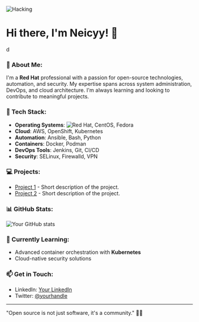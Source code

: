 ![Hacking](https://i.giphy.com/media/v1.Y2lkPTc5MGI3NjExN3JmNzNxbzllYXhqenM5dmlkNDZkd3hjNzBpeGVsZGF5OTlvd3Z4ciZlcD12MV9pbnRlcm5hbF9naWZfYnlfaWQmY3Q9Zw/3oEjI7gBSMd2jtZOI8/giphy.gif)


# Hi there, I'm Neicyy! 👋
d
### 🚀 About Me:
I'm a **Red Hat** professional with a passion for open-source technologies, automation, and security. My expertise spans across system administration, DevOps, and cloud architecture. I'm always learning and looking to contribute to meaningful projects.

### 🔧 Tech Stack:
- **Operating Systems**: ![Red Hat](https://img.shields.io/badge/Red%20Hat-EE0000?style=flat-square&logo=redhat&logoColor=white), CentOS, Fedora
- **Cloud**: AWS, OpenShift, Kubernetes
- **Automation**: Ansible, Bash, Python
- **Containers**: Docker, Podman
- **DevOps Tools**: Jenkins, Git, CI/CD
- **Security**: SELinux, Firewalld, VPN

### 💻 Projects:
- [Project 1](https://github.com/username/project1) - Short description of the project.
- [Project 2](https://github.com/username/project2) - Short description of the project.

### 📊 GitHub Stats:
![Your GitHub stats](https://github-readme-stats.vercel.app/api?username=yourusername&show_icons=true&theme=radical)

### 🌱 Currently Learning:
- Advanced container orchestration with **Kubernetes**
- Cloud-native security solutions

### 📫 Get in Touch:
- LinkedIn: [Your LinkedIn](https://linkedin.com/in/yourprofile)
- Twitter: [@yourhandle](https://twitter.com/yourhandle)

---

"Open source is not just software, it's a community." 👨‍💻
